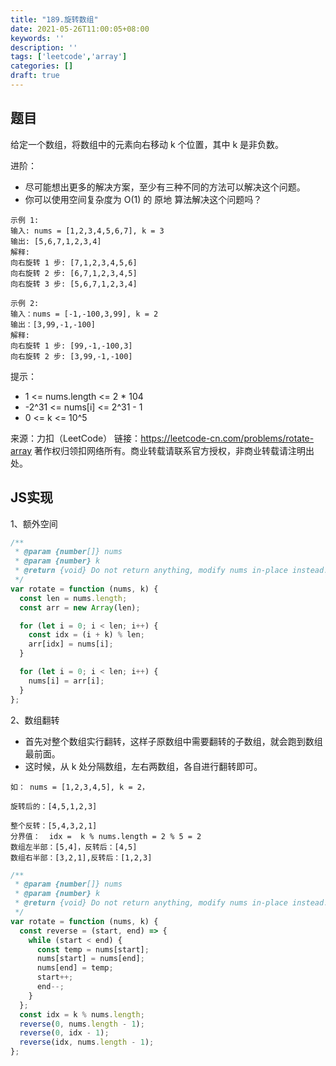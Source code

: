 ```yaml
---
title: "189.旋转数组"
date: 2021-05-26T11:00:05+08:00
keywords: ''
description: ''
tags: ['leetcode','array']
categories: []
draft: true
---
```


## 题目

给定一个数组，将数组中的元素向右移动 k 个位置，其中 k 是非负数。

进阶：

- 尽可能想出更多的解决方案，至少有三种不同的方法可以解决这个问题。
- 你可以使用空间复杂度为 O(1) 的 原地 算法解决这个问题吗？
 
```
示例 1:
输入: nums = [1,2,3,4,5,6,7], k = 3
输出: [5,6,7,1,2,3,4]
解释:
向右旋转 1 步: [7,1,2,3,4,5,6]
向右旋转 2 步: [6,7,1,2,3,4,5]
向右旋转 3 步: [5,6,7,1,2,3,4]

示例 2:
输入：nums = [-1,-100,3,99], k = 2
输出：[3,99,-1,-100]
解释: 
向右旋转 1 步: [99,-1,-100,3]
向右旋转 2 步: [3,99,-1,-100]
```

提示：

- 1 <= nums.length <= 2 * 104
- -2^31 <= nums[i] <= 2^31 - 1
- 0 <= k <= 10^5

来源：力扣（LeetCode）
链接：https://leetcode-cn.com/problems/rotate-array
著作权归领扣网络所有。商业转载请联系官方授权，非商业转载请注明出处。

## JS实现

1、额外空间

```javascript
/**
 * @param {number[]} nums
 * @param {number} k
 * @return {void} Do not return anything, modify nums in-place instead.
 */
var rotate = function (nums, k) {
  const len = nums.length;
  const arr = new Array(len);

  for (let i = 0; i < len; i++) {
    const idx = (i + k) % len;
    arr[idx] = nums[i];
  }

  for (let i = 0; i < len; i++) {
    nums[i] = arr[i];
  }
};
```

2、数组翻转

- 首先对整个数组实行翻转，这样子原数组中需要翻转的子数组，就会跑到数组最前面。
- 这时候，从 k 处分隔数组，左右两数组，各自进行翻转即可。

```
如： nums = [1,2,3,4,5], k = 2，

旋转后的：[4,5,1,2,3]

整个反转：[5,4,3,2,1]
分界值：  idx =  k % nums.length = 2 % 5 = 2
数组左半部：[5,4]，反转后：[4,5]
数组右半部：[3,2,1],反转后：[1,2,3]
```

```javascript
/**
 * @param {number[]} nums
 * @param {number} k
 * @return {void} Do not return anything, modify nums in-place instead.
 */
var rotate = function (nums, k) {
  const reverse = (start, end) => {
    while (start < end) {
      const temp = nums[start];
      nums[start] = nums[end];
      nums[end] = temp;
      start++;
      end--;
    }
  };
  const idx = k % nums.length;
  reverse(0, nums.length - 1);
  reverse(0, idx - 1);
  reverse(idx, nums.length - 1);
};
```
